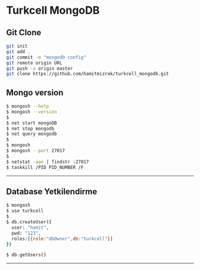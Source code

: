 # Turkcell MongoDB

## []()

## Git Clone

```bash
git init
git add .
git commit -m "mongodb config"
git remote origin URL
git push -u origin master
git clone https://github.com/hamitmizrak/turkcell_mongodb.git
```

## Mongo version

```bash
$ mongosh --help
$ mongosh --version
$
$ net start mongoDB
$ net stop mongodb
$ net query mongodb
$
$ mongosh
$ mongosh --port 27017
$
$ netstat -aon | findstr :27017  
$ taskkill /PID PID_NUMBER /F

```

---


## Database Yetkilendirme

```bash
$ mongosh
$ use turkcell 
$
$ db.createUser({
  user: "hamit",
  pwd: "123",
  roles:[{role:"dbOwner",db:"turkcell"}]
})

$ db.getUsers()

```
---
